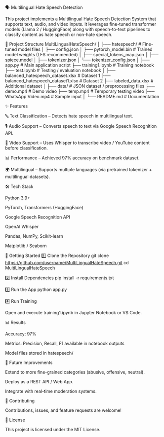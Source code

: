 🗣️ Multilingual Hate Speech Detection

This project implements a Multilingual Hate Speech Detection System that supports text, audio, and video inputs. It leverages fine-tuned transformer models (Llama 2 / HuggingFace) along with speech-to-text pipelines to classify content as hate speech or non-hate speech.

📂 Project Structure
MultiLingualHateSpeech/
│
├── hatespeech/                # Fine-tuned model files
│   ├── config.json
│   ├── pytorch_model.bin       # Trained model weights (LFS recommended)
│   ├── special_tokens_map.json
│   ├── spiece.model
│   ├── tokenizer.json
│   └── tokenizer_config.json
│
├── app.py                      # Main application script
├── training1.ipynb             # Training notebook
├── test.ipynb                  # Testing / evaluation notebook
│
├── balanced_hatespeech_dataset.xlsx   # Dataset 1
├── balanced_hatespeech_dataset1.xlsx  # Dataset 2
├── labeled_data.xlsx                  # Additional dataset
│
├── data/                      # JSON dataset / preprocessing files
├── demo.mp4                   # Demo video
├── temp.mp4                   # Temporary testing video
├── WhatsApp Video.mp4          # Sample input
│
└── README.md                   # Documentation

✨ Features

🔤 Text Classification – Detects hate speech in multilingual text.

🎙️ Audio Support – Converts speech to text via Google Speech Recognition API.

🎥 Video Support – Uses Whisper to transcribe video / YouTube content before classification.

📊 Performance – Achieved 97% accuracy on benchmark dataset.

🌍 Multilingual – Supports multiple languages (via pretrained tokenizer + multilingual datasets).

🛠️ Tech Stack

Python 3.9+

PyTorch, Transformers (HuggingFace)

Google Speech Recognition API

OpenAI Whisper

Pandas, NumPy, Scikit-learn

Matplotlib / Seaborn

🚀 Getting Started
1️⃣ Clone the Repository
git clone https://github.com/username/MultiLingualHateSpeech.git
cd MultiLingualHateSpeech

2️⃣ Install Dependencies
pip install -r requirements.txt

3️⃣ Run the App
python app.py

4️⃣ Run Training

Open and execute training1.ipynb in Jupyter Notebook or VS Code.

📊 Results

Accuracy: 97%

Metrics: Precision, Recall, F1 available in notebook outputs

Model files stored in hatespeech/

🔮 Future Improvements

Extend to more fine-grained categories (abusive, offensive, neutral).

Deploy as a REST API / Web App.

Integrate with real-time moderation systems.

🤝 Contributing

Contributions, issues, and feature requests are welcome!

📜 License

This project is licensed under the MIT License.
